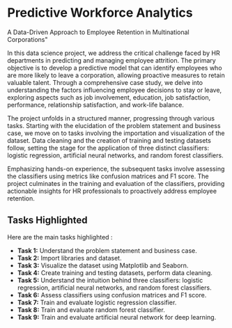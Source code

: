 # Predictive Workforce Analytics

 A Data-Driven Approach to Employee Retention in Multinational Corporations"


In this data science project, we address the critical challenge faced by HR departments in predicting and managing employee attrition. The primary objective is to develop a predictive model that can identify employees who are more likely to leave a corporation, allowing proactive measures to retain valuable talent. Through a comprehensive case study, we delve into understanding the factors influencing employee decisions to stay or leave, exploring aspects such as job involvement, education, job satisfaction, performance, relationship satisfaction, and work-life balance.

The project unfolds in a structured manner, progressing through various tasks. Starting with the elucidation of the problem statement and business case, we move on to tasks involving the importation and visualization of the dataset. Data cleaning and the creation of training and testing datasets follow, setting the stage for the application of three distinct classifiers: logistic regression, artificial neural networks, and random forest classifiers.

Emphasizing hands-on experience, the subsequent tasks involve assessing the classifiers using metrics like confusion matrices and F1 score. The project culminates in the training and evaluation of the classifiers, providing actionable insights for HR professionals to proactively address employee retention.

## Tasks Highlighted

Here are the main tasks highlighted :

* **Task 1:** Understand the problem statement and business case.
* **Task 2:** Import libraries and dataset.
* **Task 3:** Visualize the dataset using Matplotlib and Seaborn.
* **Task 4:** Create training and testing datasets, perform data cleaning.
* **Task 5:** Understand the intuition behind three classifiers: logistic regression, artificial neural networks, and random forest classifiers.
* **Task 6:** Assess classifiers using confusion matrices and F1 score.
* **Task 7:** Train and evaluate logistic regression classifier.
* **Task 8:** Train and evaluate random forest classifier.
* **Task 9:** Train and evaluate artificial neural network for deep learning.
